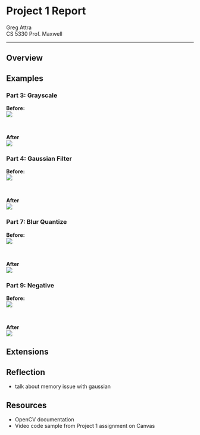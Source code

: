 # Project 1 Report
Greg Attra <br>
CS 5330 Prof. Maxwell

---

## Overview

## Examples

### Part 3: Grayscale

**Before:**
<br>
<img src="images/examples/gs_before.jpg"/>

<br>

**After**
<br>
<img src="images/examples/gs_after.jpg"/>

### Part 4: Gaussian Filter

**Before:**
<br>
<img src="images/examples/blur_before.jpg"/>

<br>

**After**
<br>
<img src="images/examples/blur_after.jpg"/>

### Part 7: Blur Quantize

**Before:**
<br>
<img src="images/examples/bq_before.jpg"/>

<br>

**After**
<br>
<img src="images/examples/bq_after.jpg"/>

### Part 9: Negative

**Before:**
<br>
<img src="images/examples/negative_before.jpg"/>

<br>

**After**
<br>
<img src="images/examples/negative_after.jpg"/>


## Extensions

## Reflection
- talk about memory issue with gaussian

## Resources
- OpenCV documentation
- Video code sample from Project 1 assignment on Canvas